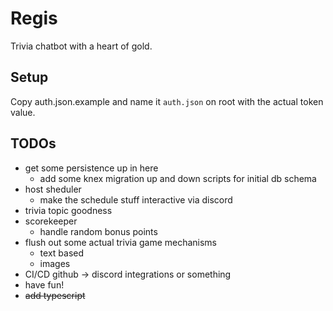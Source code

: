 # Regis

Trivia chatbot with a heart of gold.

## Setup

Copy auth.json.example and name it `auth.json` on root with the actual token value.

## TODOs

* get some persistence up in here
  * add some knex migration up and down scripts for initial db schema
* host sheduler
  * make the schedule stuff interactive via discord
* trivia topic goodness
* scorekeeper
  * handle random bonus points
* flush out some actual trivia game mechanisms
  * text based
  * images
* CI/CD github -> discord integrations or something
* have fun!
* ~~add typescript~~

